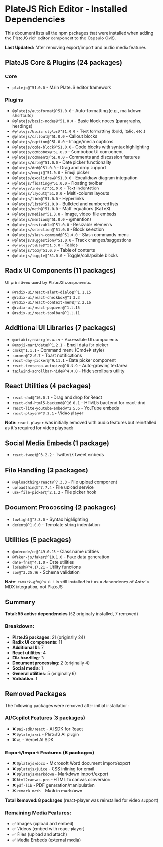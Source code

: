 # PlateJS Rich Editor - Installed Dependencies

This document lists all the npm packages that were installed when adding the PlateJS rich editor component to the Capsulo CMS.

**Last Updated:** After removing export/import and audio media features

## PlateJS Core & Plugins (24 packages)

### Core
- `platejs@^51.0.0` - Main PlateJS editor framework

### Plugins
- `@platejs/autoformat@^51.0.0` - Auto-formatting (e.g., markdown shortcuts)
- `@platejs/basic-nodes@^51.0.0` - Basic block nodes (paragraphs, headings)
- `@platejs/basic-styles@^51.0.0` - Text formatting (bold, italic, etc.)
- `@platejs/callout@^51.0.0` - Callout blocks
- `@platejs/caption@^51.0.0` - Image/media captions
- `@platejs/code-block@^51.0.0` - Code blocks with syntax highlighting
- `@platejs/combobox@^51.0.0` - Combobox UI component
- `@platejs/comment@^51.0.0` - Comments and discussion features
- `@platejs/date@^51.0.0` - Date picker functionality
- `@platejs/dnd@^51.0.0` - Drag and drop support
- `@platejs/emoji@^51.0.0` - Emoji picker
- `@platejs/excalidraw@^51.0.0` - Excalidraw diagram integration
- `@platejs/floating@^51.0.0` - Floating toolbar
- `@platejs/indent@^51.0.0` - Text indentation
- `@platejs/layout@^51.0.0` - Multi-column layouts
- `@platejs/link@^51.0.0` - Hyperlinks
- `@platejs/list@^51.0.0` - Bulleted and numbered lists
- `@platejs/math@^51.0.0` - Math equations (KaTeX)
- `@platejs/media@^51.0.0` - Image, video, file embeds
- `@platejs/mention@^51.0.0` - @mentions
- `@platejs/resizable@^51.0.0` - Resizable elements
- `@platejs/selection@^51.0.0` - Block selection
- `@platejs/slash-command@^51.0.0` - Slash commands menu
- `@platejs/suggestion@^51.0.0` - Track changes/suggestions
- `@platejs/table@^51.0.0` - Tables
- `@platejs/toc@^51.0.0` - Table of contents
- `@platejs/toggle@^51.0.0` - Toggle/collapsible blocks

## Radix UI Components (11 packages)

UI primitives used by PlateJS components:

- `@radix-ui/react-alert-dialog@^1.1.15`
- `@radix-ui/react-checkbox@^1.3.3`
- `@radix-ui/react-context-menu@^2.2.16`
- `@radix-ui/react-popover@^1.1.15`
- `@radix-ui/react-toolbar@^1.1.11`

## Additional UI Libraries (7 packages)

- `@ariakit/react@^0.4.19` - Accessible UI components
- `@emoji-mart/data@^1.2.1` - Emoji data for picker
- `cmdk@^1.1.1` - Command menu (Cmd+K style)
- `sonner@^2.0.7` - Toast notifications
- `react-day-picker@^9.11.1` - Date picker component
- `react-textarea-autosize@^8.5.9` - Auto-growing textarea
- `tailwind-scrollbar-hide@^4.0.0` - Hide scrollbars utility

## React Utilities (4 packages)

- `react-dnd@^16.0.1` - Drag and drop for React
- `react-dnd-html5-backend@^16.0.1` - HTML5 backend for react-dnd
- `react-lite-youtube-embed@^2.5.6` - YouTube embeds
- `react-player@^3.3.1` - Video player

**Note:** `react-player` was initially removed with audio features but reinstalled as it's required for video playback

## Social Media Embeds (1 package)

- `react-tweet@^3.2.2` - Twitter/X tweet embeds

## File Handling (3 packages)

- `@uploadthing/react@^7.3.3` - File upload component
- `uploadthing@^7.7.4` - File upload service
- `use-file-picker@^2.1.2` - File picker hook

## Document Processing (2 packages)

- `lowlight@^3.3.0` - Syntax highlighting
- `dedent@^1.0.0` - Template string indentation

## Utilities (5 packages)

- `@udecode/cn@^49.0.15` - Class name utilities
- `@faker-js/faker@^10.1.0` - Fake data generation
- `date-fns@^4.1.0` - Date utilities
- `lodash@^4.17.21` - Utility functions
- `zod@^3.25.76` - Schema validation

**Note:** `remark-gfm@^4.0.1` is still installed but as a dependency of Astro's MDX integration, not PlateJS

## Summary

**Total: 55 active dependencies** (62 originally installed, 7 removed)

### Breakdown:
- **PlateJS packages**: 21 (originally 24)
- **Radix UI components**: 11  
- **Additional UI**: 7
- **React utilities**: 4
- **File handling**: 3
- **Document processing**: 2 (originally 4)
- **Social media**: 1
- **General utilities**: 5 (originally 6)
- **Validation**: 1

## Removed Packages

The following packages were removed after initial installation:

### AI/Copilot Features (3 packages)
- ❌ `@ai-sdk/react` - AI SDK for React
- ❌ `@platejs/ai` - PlateJS AI plugin
- ❌ `ai` - Vercel AI SDK

### Export/Import Features (5 packages)
- ❌ `@platejs/docx` - Microsoft Word document import/export
- ❌ `@platejs/juice` - CSS inlining for email
- ❌ `@platejs/markdown` - Markdown import/export
- ❌ `html2canvas-pro` - HTML to canvas conversion
- ❌ `pdf-lib` - PDF generation/manipulation
- ❌ `remark-math` - Math in markdown

**Total Removed: 8 packages** (react-player was reinstalled for video support)

### Remaining Media Features:
- ✅ Images (upload and embed)
- ✅ Videos (embed with react-player)
- ✅ Files (upload and attach)
- ✅ Media Embeds (external media)
